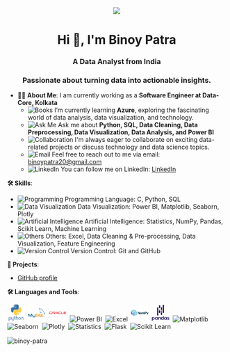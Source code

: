 <div id="header" align="center">
  <img src="https://media.giphy.com/media/M9gbBd9nbDrOTu1Mqx/giphy.gif" width="100"/>
</div>

<h1 align="center">Hi 👋, I'm Binoy Patra</h1>
<h3 align="center">A Data Analyst from India</h3>
<h3 align="center">Passionate about turning data into actionable insights.</h3>

- 👨‍💻 **About Me**:
  I am currently working as a **Software Engineer at Data-Core, Kolkata**  
  - ![Books](https://img.icons8.com/color/22/000000/book.png) I’m currently learning **Azure**, exploring the fascinating world of data analysis, data visualization, and technology.
  - ![Ask Me](https://img.icons8.com/color/22/000000/speech-bubble.png) Ask me about **Python, SQL, Data Cleaning, Data Preprocessing, Data Visualization, Data Analysis, and Power BI**
  - ![Collaboration](https://img.icons8.com/color/22/000000/globe.png) I'm always eager to collaborate on exciting data-related projects or discuss technology and data science topics.
  - ![Email](https://img.icons8.com/color/22/000000/email.png) Feel free to reach out to me via email: binoypatra20@gmail.com
  - ![LinkedIn](https://img.icons8.com/color/22/000000/linkedin.png) You can follow me on LinkedIn: [LinkedIn](https://www.linkedin.com/in/binoy-patra-b9277b1b2?utm_source=share&utm_campaign=share_via&utm_content=profile&utm_medium=android_app)

**:hammer_and_wrench: Skills**:
- ![Programming](https://img.icons8.com/color/24/000000/code.png) Programming Language: C, Python, SQL
- ![Data Visualization](https://img.icons8.com/color/24/000000/graph.png) Data Visualization: Power BI, Matplotlib, Seaborn, Plotly
- ![Artificial Intelligence](https://img.icons8.com/color/24/000000/artificial-intelligence.png) Artificial Intelligence: Statistics, NumPy, Pandas, Scikit Learn, Machine Learning
- ![Others](https://img.icons8.com/color/24/000000/settings.png) Others: Excel, Data Cleaning & Pre-processing, Data Visualization, Feature Engineering
- ![Version Control](https://img.icons8.com/color/24/000000/git.png) Version Control: Git and GitHub

**:file_folder: Projects**:
- [GitHub profile](https://github.com/binoy-patra)

**:hammer_and_wrench: Languages and Tools**:
<div>
  <img src="https://github.com/devicons/devicon/blob/master/icons/python/python-original-wordmark.svg" title="Python" alt="Python" width="40" height="40"/>&nbsp;
  <img src="https://raw.githubusercontent.com/devicons/devicon/master/icons/mysql/mysql-original-wordmark.svg" title="MySQL" alt="MySQL" width="40" height="40"/>&nbsp;
  <img src="https://raw.githubusercontent.com/devicons/devicon/master/icons/oracle/oracle-original.svg" title="Oracle" alt="Oracle" width="40" height="40"/>&nbsp;
  <img src="https://upload.wikimedia.org/wikipedia/commons/c/cf/New_Power_BI_Logo.svg" title="Power BI" alt="Power BI" width="40" height="40"/>&nbsp;
  <img src="https://freebiehive.com/wp-content/uploads/2022/04/Microsoft-Excel-Icon-PNG.jpg" title="Excel" alt="Excel" width="40" height="40"/>&nbsp;
  <img src="https://github.com/devicons/devicon/blob/master/icons/numpy/numpy-original-wordmark.svg" title="NumPy" alt="NumPy" width="40" height="40"/>&nbsp;
  <img src="https://github.com/devicons/devicon/blob/master/icons/pandas/pandas-original-wordmark.svg" title="Pandas" alt="Pandas" width="40" height="40"/>&nbsp;
  <img src="https://upload.wikimedia.org/wikipedia/commons/0/01/Matplotlib.png" title="Matplotlib" alt="Matplotlib" width="40" height="40"/>&nbsp;
  <img src="https://seaborn.pydata.org/_static/logo-wide-lightbg.svg" title="Seaborn" alt="Seaborn" width="40" height="40"/>&nbsp;
  <img src="https://plotly.com/favicon.ico" title="Plotly" alt="Plotly" width="40" height="40"/>&nbsp;
  <img src="https://upload.wikimedia.org/wikipedia/commons/thumb/d/de/Logo_statistics.svg/1200px-Logo_statistics.svg.png" title="Statistics" alt="Statistics" width="40" height="40"/>&nbsp;
  <img src="https://flask.palletsprojects.com/en/2.0.x/_images/flask-logo.png" title="Flask" alt="Flask" width="40" height="40"/>&nbsp;
  <img src="https://upload.wikimedia.org/wikipedia/commons/0/05/Scikit_learn_logo_small.svg" title="Scikit Learn" alt="Scikit Learn" width="40" height="40"/>&nbsp;
</div>


<p><img align="center" src="https://github-readme-streak-stats.herokuapp.com/?user=binoy-patra&" alt="binoy-patra" /></p>
